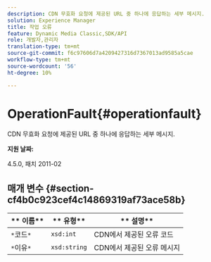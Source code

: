 ```yaml
---
description: CDN 무효화 요청에 제공된 URL 중 하나에 응답하는 세부 메시지.
solution: Experience Manager
title: 작업 오류
feature: Dynamic Media Classic,SDK/API
role: 개발자,관리자
translation-type: tm+mt
source-git-commit: f6c97606d7a4209427316d7367013ad9585a5cae
workflow-type: tm+mt
source-wordcount: '56'
ht-degree: 10%

---
```



# OperationFault{#operationfault}

CDN 무효화 요청에 제공된 URL 중 하나에 응답하는 세부 메시지.

**지원 날짜:**

4.5.0, 패치 2011-02

## 매개 변수 {#section-cf4b0c923cef4c14869319af73ace58b}

| ** 이름** | ** 유형** | ** 설명** |
|---|---|---|
| `*`코드`*` | `xsd:int` | CDN에서 제공된 오류 코드 |
| `*`이유`*` | `xsd:string` | CDN에서 제공된 오류 메시지 |

